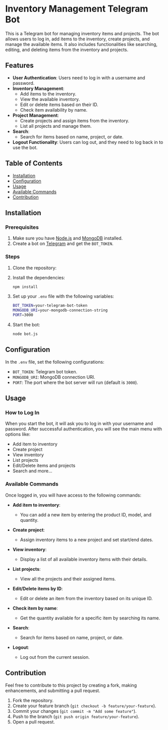 # Inventory Management Telegram Bot

This is a Telegram bot for managing inventory items and projects. The bot allows users to log in, add items to the inventory, create projects, and manage the available items. It also includes functionalities like searching, editing, and deleting items from the inventory and projects.

## Features

- **User Authentication**: Users need to log in with a username and password.
- **Inventory Management**:
  - Add items to the inventory.
  - View the available inventory.
  - Edit or delete items based on their ID.
  - Check item availability by name.
- **Project Management**:
  - Create projects and assign items from the inventory.
  - List all projects and manage them.
- **Search**:
  - Search for items based on name, project, or date.
- **Logout Functionality**: Users can log out, and they need to log back in to use the bot.

## Table of Contents

- [Installation](#installation)
- [Configuration](#configuration)
- [Usage](#usage)
- [Available Commands](#available-commands)
- [Contribution](#contribution)

## Installation

### Prerequisites

1. Make sure you have [Node.js](https://nodejs.org/) and [MongoDB](https://www.mongodb.com/) installed.
2. Create a bot on [Telegram](https://core.telegram.org/bots) and get the `BOT_TOKEN`.

### Steps

1. Clone the repository:


2. Install the dependencies:
    ```bash
    npm install
    ```

3. Set up your `.env` file with the following variables:
    ```bash
    BOT_TOKEN=your-telegram-bot-token
    MONGODB_URI=your-mongodb-connection-string
    PORT=3000
    ```

4. Start the bot:
    ```bash
    node bot.js
    ```

## Configuration

In the `.env` file, set the following configurations:

- `BOT_TOKEN`: Telegram bot token.
- `MONGODB_URI`: MongoDB connection URI.
- `PORT`: The port where the bot server will run (default is `3000`).

## Usage

### How to Log In

When you start the bot, it will ask you to log in with your username and password. After successful authentication, you will see the main menu with options like:

- Add item to inventory
- Create project
- View inventory
- List projects
- Edit/Delete items and projects
- Search and more...

### Available Commands

Once logged in, you will have access to the following commands:

- **Add item to inventory**:
    - You can add a new item by entering the product ID, model, and quantity.
  
- **Create project**:
    - Assign inventory items to a new project and set start/end dates.

- **View inventory**:
    - Display a list of all available inventory items with their details.

- **List projects**:
    - View all the projects and their assigned items.

- **Edit/Delete items by ID**:
    - Edit or delete an item from the inventory based on its unique ID.

- **Check item by name**:
    - Get the quantity available for a specific item by searching its name.

- **Search**:
    - Search for items based on name, project, or date.

- **Logout**:
    - Log out from the current session.

## Contribution

Feel free to contribute to this project by creating a fork, making enhancements, and submitting a pull request.

1. Fork the repository.
2. Create your feature branch (`git checkout -b feature/your-feature`).
3. Commit your changes (`git commit -m "Add some feature"`).
4. Push to the branch (`git push origin feature/your-feature`).
5. Open a pull request.


